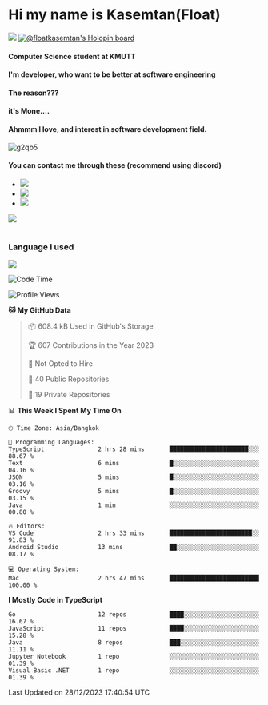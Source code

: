 # Hi my name is Kasemtan(Float)
![](https://64.media.tumblr.com/9c2a8f831efe8da556ffbf89cebb52c9/b86c1ab833a37e32-93/s1280x1920/d000dc22f75df64be2bc150f5fa69c4f6df6bb07.gifv)
[![@floatkasemtan's Holopin board](https://holopin.me/floatkasemtan)](https://holopin.io/@floatkasemtan)
#### Computer Science student at KMUTT
#### I'm developer, who want to be better at software engineering
#### The reason???
#### it's Mone.... 
#### Ahmmm I love, and interest in software development field.
![g2qb5](https://user-images.githubusercontent.com/69688279/175812510-9235eaf7-72f7-40d3-b163-56efa9aa5c6b.gif)

#### You can contact me through these (recommend using discord)
- [![](https://img.shields.io/badge/Discord-5865F2?logo=Discord&logoColor=white)](https://discordapp.com/users/278155096225742848)
- [![](https://img.shields.io/badge/Facebook-1877F2?logo=facebook&logoColor=white)](https://www.facebook.com/float.teavasirichokchai/)
- [![](https://img.shields.io/badge/linkedin-0A66C2?logo=linkedin&logoColor=white)](https://www.linkedin.com/in/floatkasemtan/)

[![](https://github-readme-stats.vercel.app/api?username=FloatKasemtan&show_icons=true&theme=nightowl)]()
#
### Language I used
[![](https://github-readme-stats.vercel.app/api/top-langs/?username=FloatKasemtan&layout=compact&theme=nightowl)]()
<!--START_SECTION:waka-->
![Code Time](http://img.shields.io/badge/Code%20Time-1%2C230%20hrs%203%20mins-blue)

![Profile Views](http://img.shields.io/badge/Profile%20Views-0-blue)

**🐱 My GitHub Data** 

> 📦 608.4 kB Used in GitHub's Storage 
 > 
> 🏆 607 Contributions in the Year 2023
 > 
> 🚫 Not Opted to Hire
 > 
> 📜 40 Public Repositories 
 > 
> 🔑 19 Private Repositories 
 > 
📊 **This Week I Spent My Time On** 

```text
🕑︎ Time Zone: Asia/Bangkok

💬 Programming Languages: 
TypeScript               2 hrs 28 mins       ██████████████████████░░░   88.67 % 
Text                     6 mins              █░░░░░░░░░░░░░░░░░░░░░░░░   04.16 % 
JSON                     5 mins              █░░░░░░░░░░░░░░░░░░░░░░░░   03.16 % 
Groovy                   5 mins              █░░░░░░░░░░░░░░░░░░░░░░░░   03.15 % 
Java                     1 min               ░░░░░░░░░░░░░░░░░░░░░░░░░   00.80 % 

🔥 Editors: 
VS Code                  2 hrs 33 mins       ███████████████████████░░   91.83 % 
Android Studio           13 mins             ██░░░░░░░░░░░░░░░░░░░░░░░   08.17 % 

💻 Operating System: 
Mac                      2 hrs 47 mins       █████████████████████████   100.00 % 
```

**I Mostly Code in TypeScript** 

```text
Go                       12 repos            ████░░░░░░░░░░░░░░░░░░░░░   16.67 % 
JavaScript               11 repos            ████░░░░░░░░░░░░░░░░░░░░░   15.28 % 
Java                     8 repos             ███░░░░░░░░░░░░░░░░░░░░░░   11.11 % 
Jupyter Notebook         1 repo              ░░░░░░░░░░░░░░░░░░░░░░░░░   01.39 % 
Visual Basic .NET        1 repo              ░░░░░░░░░░░░░░░░░░░░░░░░░   01.39 % 
```




 Last Updated on 28/12/2023 17:40:54 UTC
<!--END_SECTION:waka-->
<!--
**FloatKasemtan/FloatKasemtan** is a ✨ _special_ ✨ repository because its `README.md` (this file) appears on your GitHub profile.

Here are some ideas to get you started:

- 🔭 I’m currently working on ...
- 🌱 I’m currently learning ...
- 👯 I’m looking to collaborate on ...
- 🤔 I’m looking for help with ...
- 💬 Ask me about ...
- 📫 How to reach me: ...
- 😄 Pronouns: ...
- ⚡ Fun fact: ...
-->
